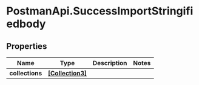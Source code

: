# PostmanApi.SuccessImportStringifiedbody

## Properties

Name | Type | Description | Notes
------------ | ------------- | ------------- | -------------
**collections** | [**[Collection3]**](Collection3.md) |  | 


